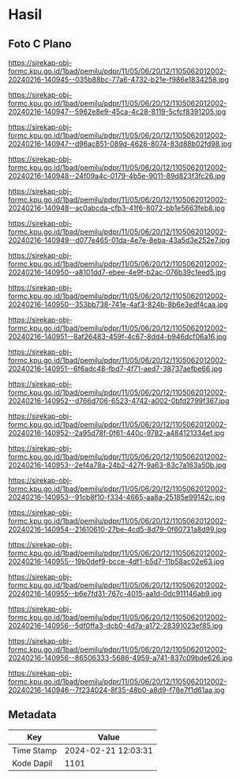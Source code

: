 # Hasil

## Foto C Plano

https://sirekap-obj-formc.kpu.go.id/1bad/pemilu/pdpr/11/05/06/20/12/1105062012002-20240216-140945--035b88bc-77a6-4732-b21e-f986e1834258.jpg

https://sirekap-obj-formc.kpu.go.id/1bad/pemilu/pdpr/11/05/06/20/12/1105062012002-20240216-140947--5962e8e9-45ca-4c28-8119-5cfcf8391205.jpg

https://sirekap-obj-formc.kpu.go.id/1bad/pemilu/pdpr/11/05/06/20/12/1105062012002-20240216-140947--d96ac851-089d-4628-8074-83d88b02fd98.jpg

https://sirekap-obj-formc.kpu.go.id/1bad/pemilu/pdpr/11/05/06/20/12/1105062012002-20240216-140948--24f09a4c-0179-4b5e-9011-89d823f3fc26.jpg

https://sirekap-obj-formc.kpu.go.id/1bad/pemilu/pdpr/11/05/06/20/12/1105062012002-20240216-140948--ac0abcda-cfb3-41f6-8072-bb1e5663feb8.jpg

https://sirekap-obj-formc.kpu.go.id/1bad/pemilu/pdpr/11/05/06/20/12/1105062012002-20240216-140949--d077e465-01da-4e7e-8eba-43a5d3e252e7.jpg

https://sirekap-obj-formc.kpu.go.id/1bad/pemilu/pdpr/11/05/06/20/12/1105062012002-20240216-140950--a8101dd7-ebee-4e9f-b2ac-076b39c1eed5.jpg

https://sirekap-obj-formc.kpu.go.id/1bad/pemilu/pdpr/11/05/06/20/12/1105062012002-20240216-140950--353bb738-741e-4af3-824b-8b6e3edf4caa.jpg

https://sirekap-obj-formc.kpu.go.id/1bad/pemilu/pdpr/11/05/06/20/12/1105062012002-20240216-140951--8af26483-459f-4c67-8dd4-b946dcf06a16.jpg

https://sirekap-obj-formc.kpu.go.id/1bad/pemilu/pdpr/11/05/06/20/12/1105062012002-20240216-140951--6f6adc48-fbd7-4f71-aed7-38737aefbe66.jpg

https://sirekap-obj-formc.kpu.go.id/1bad/pemilu/pdpr/11/05/06/20/12/1105062012002-20240216-140952--d766d706-6523-4742-a002-0bfd2799f367.jpg

https://sirekap-obj-formc.kpu.go.id/1bad/pemilu/pdpr/11/05/06/20/12/1105062012002-20240216-140952--2a95d78f-0f61-440c-9782-a484121334ef.jpg

https://sirekap-obj-formc.kpu.go.id/1bad/pemilu/pdpr/11/05/06/20/12/1105062012002-20240216-140953--2ef4a78a-24b2-427f-9a63-83c7a163a50b.jpg

https://sirekap-obj-formc.kpu.go.id/1bad/pemilu/pdpr/11/05/06/20/12/1105062012002-20240216-140953--91cb8f10-f334-4665-aa8a-25185e99142c.jpg

https://sirekap-obj-formc.kpu.go.id/1bad/pemilu/pdpr/11/05/06/20/12/1105062012002-20240216-140954--21610610-27be-4cd5-8d79-0f60731a8d99.jpg

https://sirekap-obj-formc.kpu.go.id/1bad/pemilu/pdpr/11/05/06/20/12/1105062012002-20240216-140955--19b0def9-bcce-4df1-b5d7-11b58ac02e63.jpg

https://sirekap-obj-formc.kpu.go.id/1bad/pemilu/pdpr/11/05/06/20/12/1105062012002-20240216-140955--b6e7fd31-767c-4015-aa1d-0dc911146ab9.jpg

https://sirekap-obj-formc.kpu.go.id/1bad/pemilu/pdpr/11/05/06/20/12/1105062012002-20240216-140956--5df0ffa3-dcb0-4d7a-a172-28391023ef85.jpg

https://sirekap-obj-formc.kpu.go.id/1bad/pemilu/pdpr/11/05/06/20/12/1105062012002-20240216-140956--86506333-5686-4959-a741-837c09bde626.jpg

https://sirekap-obj-formc.kpu.go.id/1bad/pemilu/pdpr/11/05/06/20/12/1105062012002-20240216-140946--7f234024-8f35-48b0-a8d9-f78e7f1d61aa.jpg


## Metadata

| Key        | Value               |
| ---------- | ------------------- |
| Time Stamp | 2024-02-21 12:03:31 |
| Kode Dapil | 1101                |



